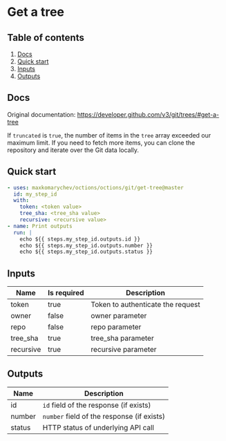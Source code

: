 # Get a tree

## Table of contents

1. [Docs](#docs)
1. [Quick start](#quick-start)
1. [Inputs](#inputs)
1. [Outputs](#outputs)

<a name="quick-start" ></a>
## Docs

Original documentation: https://developer.github.com/v3/git/trees/#get-a-tree

If `truncated` is `true`, the number of items in the `tree` array exceeded our maximum limit. If you need to fetch more items, you can clone the repository and iterate over the Git data locally.


<a name="quick start" ></a>
## Quick start

```yaml
- uses: maxkomarychev/octions/octions/git/get-tree@master
  id: my_step_id
  with:
    token: <token value>
    tree_sha: <tree_sha value>
    recursive: <recursive value>
- name: Print outputs
  run: |
    echo ${{ steps.my_step_id.outputs.id }}
    echo ${{ steps.my_step_id.outputs.number }}
    echo ${{ steps.my_step_id.outputs.status }}
```


<a name="inputs" ></a>
## Inputs

| Name | Is required | Description |
|---|---|---|
|token|true|Token to authenticate the request
|owner|false|owner parameter
|repo|false|repo parameter
|tree_sha|true|tree_sha parameter
|recursive|true|recursive parameter

<a name="outputs" ></a>
## Outputs

| Name | Description |
|---|---|
|id|`id` field of the response (if exists)|
|number|`number` field of the response (if exists)|
|status|HTTP status of underlying API call|

